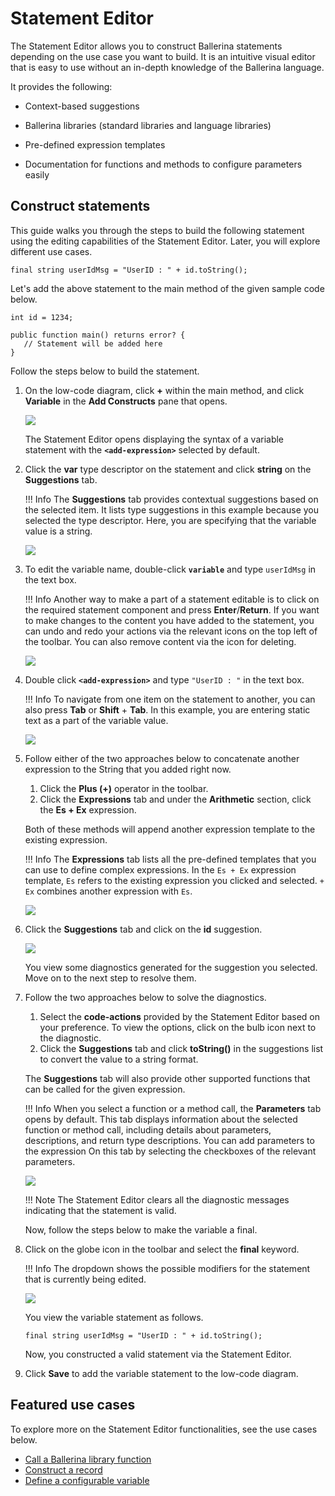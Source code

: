 # Statement Editor

The Statement Editor allows you to construct Ballerina statements depending on the use case you want to build. It is an intuitive visual editor that is easy to use without an in-depth knowledge of the Ballerina language.

It provides the following:

- Context-based suggestions

- Ballerina libraries (standard libraries and language libraries)

- Pre-defined expression templates

- Documentation for functions and methods to configure parameters easily 

## Construct statements

This guide walks you through the steps to build the following statement using the editing capabilities of the Statement Editor. Later, you will explore different use cases.

```ballerina
final string userIdMsg = "UserID : " + id.toString();
```

Let's add the above statement to the main method of the given sample code below.

```ballerina
int id = 1234;
 
public function main() returns error? {
   // Statement will be added here
}
```

Follow the steps below to build the statement.

1. On the low-code diagram, click **+** within the main method, and click **Variable** in the **Add Constructs** pane that opens.

    <img src="https://wso2.com/ballerina/vscode/docs/img/statement-editor/add-variable-statement.gif" class="cInlineImage-half"/>

    The Statement Editor opens displaying the syntax of a variable statement with the **`<add-expression>`** selected by default.

2.  Click the **var** type descriptor on the statement and click **string** on the **Suggestions** tab.

    !!! Info
        The **Suggestions** tab provides contextual suggestions based on the selected item. It lists type suggestions in this example because you selected the type descriptor. Here, you are specifying that the variable value is a string.   

    <img src="https://wso2.com/ballerina/vscode/docs/img/statement-editor/change-type-descriptor.gif" class="cInlineImage-half"/>

3. To edit the variable name, double-click **`variable`** and type `userIdMsg` in the text box.

    !!! Info 
        Another way to make a part of a statement editable is to click on the required statement component and press **Enter**/**Return**. If you want to make changes to the content you have added to the statement, you can undo and redo your actions via the relevant icons on the top left of the toolbar. You can also remove content via the icon for deleting.

    <img src="https://wso2.com/ballerina/vscode/docs/img/statement-editor/edit-variable-name.gif" class="cInlineImage-half"/>

4. Double click **`<add-expression>`** and type `"UserID : "` in the text box.

    !!! Info
        To navigate from one item on the statement to another, you can also press **Tab** or **Shift** + **Tab**. In this example, you are entering static text as a part of the variable value.

    <img src="https://wso2.com/ballerina/vscode/docs/img/statement-editor/edit-variable-expression.gif" class="cInlineImage-half"/>

5.  Follow either of the two approaches below to concatenate another expression to the String that you added right now.

    1. Click the **Plus (+)** operator in the toolbar.
    2. Click the **Expressions** tab and under the **Arithmetic** section, click the **Es + Ex** expression.

    Both of these methods will append another expression template to the existing expression. 

    !!! Info 
        The **Expressions** tab lists all the pre-defined templates that you can use to define complex expressions. In the `Es + Ex` expression template, `Es` refers to the existing expression you clicked and selected. `+ Ex` combines another expression with `Es`.

    <img src="https://wso2.com/ballerina/vscode/docs/img/statement-editor/select-expression-template.gif" class="cInlineImage-half"/>

6. Click the **Suggestions** tab and click on the **id** suggestion.

    <img src="https://wso2.com/ballerina/vscode/docs/img/statement-editor/select-id-from-suggestions.gif" class="cInlineImage-half"/>

     You view some diagnostics generated for the suggestion you selected. Move on to the next step to resolve them. 

7. Follow the two approaches below to solve the diagnostics.

    1. Select the **code-actions** provided by the Statement Editor based on your preference. To view the options, click on the bulb icon next to the diagnostic.
    2. Click the **Suggestions** tab and click **toString()** in the suggestions list to convert the value to a string format.
    
    The **Suggestions** tab will also provide other supported functions that can be called for the given expression.

    !!! Info
        When you select a function or a method call, the **Parameters** tab opens by default. This tab displays information about the selected function or method call, including details about parameters, descriptions, and return type descriptions. You can add parameters to the expression On this tab by selecting the checkboxes of the relevant parameters.

    <img src="https://wso2.com/ballerina/vscode/docs/img/statement-editor/convert-to-string.gif" class="cInlineImage-half"/>

    !!! Note
        The Statement Editor clears all the diagnostic messages indicating that the statement is valid.

     Now, follow the steps below to make the variable a final. 

8. Click on the globe icon in the toolbar and select the **final** keyword. 

    !!! Info
        The dropdown shows the possible modifiers for the statement that is currently being edited.

     <img src="https://wso2.com/ballerina/vscode/docs/img/statement-editor/add-stmt-qualifier.gif" class="cInlineImage-half"/>

     You view the variable statement as follows.

     ```ballerina
     final string userIdMsg = "UserID : " + id.toString();
     ```
    
    Now, you constructed a valid statement via the Statement Editor.

9. Click **Save** to add the variable statement to the low-code diagram.

## Featured use cases

To explore more on the Statement Editor functionalities, see the use cases below.

- [Call a Ballerina library function](call-a-ballerina-library-function.md)
- [Construct a record](construct-a-record.md)
- [Define a configurable variable](define-a-configurable-variable.md)
